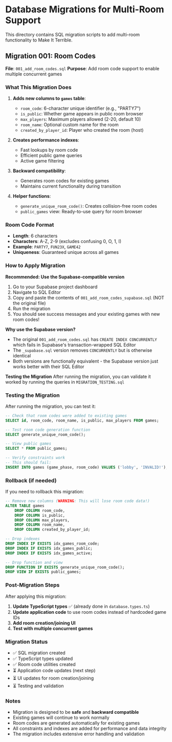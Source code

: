 # Database Migrations for Multi-Room Support

This directory contains SQL migration scripts to add multi-room functionality to Make It Terrible.

## Migration 001: Room Codes

**File**: `001_add_room_codes.sql`
**Purpose**: Add room code support to enable multiple concurrent games

### What This Migration Does

1. **Adds new columns to `games` table**:
   - `room_code`: 6-character unique identifier (e.g., "PARTY7")
   - `is_public`: Whether game appears in public room browser
   - `max_players`: Maximum players allowed (2-20, default 10)
   - `room_name`: Optional custom name for the room
   - `created_by_player_id`: Player who created the room (host)

2. **Creates performance indexes**:
   - Fast lookups by room code
   - Efficient public game queries
   - Active game filtering

3. **Backward compatibility**:
   - Generates room codes for existing games
   - Maintains current functionality during transition

4. **Helper functions**:
   - `generate_unique_room_code()`: Creates collision-free room codes
   - `public_games` view: Ready-to-use query for room browser

### Room Code Format

- **Length**: 6 characters
- **Characters**: A-Z, 2-9 (excludes confusing 0, O, 1, I)
- **Example**: `PARTY7`, `FUN23X`, `GAME42`
- **Uniqueness**: Guaranteed unique across all games

### How to Apply Migration

**Recommended: Use the Supabase-compatible version**

1. Go to your Supabase project dashboard
2. Navigate to SQL Editor  
3. Copy and paste the contents of `001_add_room_codes_supabase.sql` (NOT the original file)
4. Run the migration
5. You should see success messages and your existing games with new room codes!

**Why use the Supabase version?**
- The original `001_add_room_codes.sql` has `CREATE INDEX CONCURRENTLY` which fails in Supabase's transaction-wrapped SQL Editor
- The `_supabase.sql` version removes `CONCURRENTLY` but is otherwise identical
- Both versions are functionally equivalent - the Supabase version just works better with their SQL Editor

**Testing the Migration**
After running the migration, you can validate it worked by running the queries in `MIGRATION_TESTING.sql`

### Testing the Migration

After running the migration, you can test it:

```sql
-- Check that room codes were added to existing games
SELECT id, room_code, room_name, is_public, max_players FROM games;

-- Test room code generation function
SELECT generate_unique_room_code();

-- View public games
SELECT * FROM public_games;

-- Verify constraints work
-- This should fail:
INSERT INTO games (game_phase, room_code) VALUES ('lobby', 'INVALID!');
```

### Rollback (if needed)

If you need to rollback this migration:

```sql
-- Remove new columns (WARNING: This will lose room code data!)
ALTER TABLE games 
    DROP COLUMN room_code,
    DROP COLUMN is_public,
    DROP COLUMN max_players,
    DROP COLUMN room_name,
    DROP COLUMN created_by_player_id;

-- Drop indexes
DROP INDEX IF EXISTS idx_games_room_code;
DROP INDEX IF EXISTS idx_games_public;
DROP INDEX IF EXISTS idx_games_active;

-- Drop function and view
DROP FUNCTION IF EXISTS generate_unique_room_code();
DROP VIEW IF EXISTS public_games;
```

### Post-Migration Steps

After applying this migration:

1. **Update TypeScript types** ✅ (already done in `database.types.ts`)
2. **Update application code** to use room codes instead of hardcoded game IDs
3. **Add room creation/joining UI** 
4. **Test with multiple concurrent games**

### Migration Status

- ✅ SQL migration created
- ✅ TypeScript types updated  
- ✅ Room code utilities created
- ⏳ Application code updates (next step)
- ⏳ UI updates for room creation/joining
- ⏳ Testing and validation

### Notes

- Migration is designed to be **safe** and **backward compatible**
- Existing games will continue to work normally
- Room codes are generated automatically for existing games
- All constraints and indexes are added for performance and data integrity
- The migration includes extensive error handling and validation